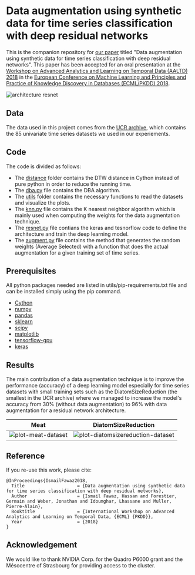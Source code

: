 # Data augmentation using synthetic data for time series classification with deep residual networks
This is the companion repository for [our paper](https://arxiv.org/abs/1808.02455) titled "Data augmentation using synthetic data for time series classification with deep residual networks".
This paper has been accepted for an oral presentation at the [Workshop on Advanced Analytics and Learning on Temporal Data (AALTD) 2018](https://project.inria.fr/aaldt18/) in the [European Conference on Machine Learning and Principles and Practice of Knowledge Discovery in Databases (ECML/PKDD) 2018](http://www.ecmlpkdd2018.org/).

![architecture resnet](https://github.com/hfawaz/aaltd18/blob/master/png/resnet-archi.png)

## Data
The data used in this project comes from the [UCR archive](http://www.cs.ucr.edu/~eamonn/time_series_data/), which contains the 85 univariate time series datasets we used in our experiements. 

## Code
The code is divided as follows: 
* The [distance](https://github.com/hfawaz/aaltd18/tree/master/distances/dtw) folder contains the DTW distance in Cython instead of pure python in order to reduce the running time.  
* The [dba.py](https://github.com/hfawaz/aaltd18/blob/master/dba.py) file contains the DBA algorithm.  
* The [utils](https://github.com/hfawaz/aaltd18/tree/master/utils) folder contains the necessary functions to read the datasets and visualize the plots.  
* The [knn.py](https://github.com/hfawaz/aaltd18/tree/master/knn.py) file contains the K nearest neighbor algorithm which is mainly used when computing the weights for the data augmentation technique.  
* The [resnet.py](https://github.com/hfawaz/aaltd18/tree/master/resnet.py) file contians the keras and tesnorflow code to define the architecture and train the deep learning model.  
* The [augment.py](https://github.com/hfawaz/aaltd18/tree/master/augment.py) file contains the method that generates the random weights (Average Selected) with a function that does the actual augmentation for a given training set of time series.  

## Prerequisites
All python packages needed are listed in utils/pip-requirements.txt file and can be installed simply using the pip command. 

* [Cython](http://cython.org/)  
* [numpy](http://www.numpy.org/)  
* [pandas](https://pandas.pydata.org/)  
* [sklearn](http://scikit-learn.org/stable/)  
* [scipy](https://www.scipy.org/)  
* [matplotlib](https://matplotlib.org/)  
* [tensorflow-gpu](https://www.tensorflow.org/)  
* [keras](https://keras.io/)  

## Results
The main contribution of a data augmentation technique is to improve the performance (accuracy) of a deep learning model especially for time series datasets with small training sets such as the DiatomSizeReduction (the smallest in the UCR archive) where we managed to increase the model's accuracy from 30% (without data augmentation) to 96% with data augmentation for a residual network architecture. 

Meat             |  DiatomSizeReduction
:-------------------------:|:-------------------------:
![plot-meat-dataset](https://github.com/hfawaz/aaltd18/blob/master/png/plot-meat.png)  |  ![plot-diatomsizereduction-dataset](https://github.com/hfawaz/aaltd18/blob/master/png/plot-generalization.png)

## Reference

If you re-use this work, please cite:

```
@InProceedings{IsmailFawaz2018,
  Title                    = {Data augmentation using synthetic data for time series classification with deep residual networks},
  Author                   = {Ismail Fawaz, Hassan and Forestier, Germain and Weber, Jonathan and Idoumghar, Lhassane and Muller, Pierre-Alain},
  Booktitle                = {International Workshop on Advanced Analytics and Learning on Temporal Data, {ECML} {PKDD}},
  Year                     = {2018}
}
```

## Acknowledgement

We would like to thank NVIDIA Corp. for the Quadro P6000 grant and the Mésocentre of Strasbourg for providing access to the cluster.
